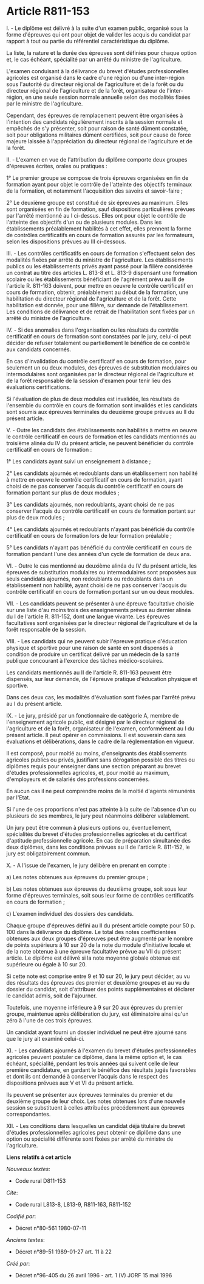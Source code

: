 # Article R811-153

I. - Le diplôme est délivré à la suite d'un examen public, organisé sous la forme d'épreuves qui ont pour objet de valider
les acquis du candidat par rapport à tout ou partie du référentiel caractéristique du diplôme.

La liste, la nature et la durée des épreuves sont définies pour chaque option et, le cas échéant, spécialité par un arrêté du
ministre de l'agriculture.

L'examen conduisant à la délivrance du brevet d'études professionnelles agricoles est organisé dans le cadre d'une région ou
d'une inter-région sous l'autorité du directeur régional de l'agriculture et de la forêt ou du directeur régional de
l'agriculture et de la forêt, organisateur de l'inter-région, en une seule session normale annuelle selon des modalités
fixées par le ministre de l'agriculture.

Cependant, des épreuves de remplacement peuvent être organisées à l'intention des candidats régulièrement inscrits à la
session normale et empêchés de s'y présenter, soit pour raison de santé dûment constatée, soit pour obligations militaires
dûment certifiées, soit pour cause de force majeure laissée à l'appréciation du directeur régional de l'agriculture et de la
forêt.

II. - L'examen en vue de l'attribution du diplôme comporte deux groupes d'épreuves écrites, orales ou pratiques :

1° Le premier groupe se compose de trois épreuves organisées en fin de formation ayant pour objet le contrôle de l'atteinte
des objectifs terminaux de la formation, et notamment l'acquisition des savoirs et savoir-faire ;

2° Le deuxième groupe est constitué de six épreuves au maximum. Elles sont organisées en fin de formation, sauf dispositions
particulières prévues par l'arrêté mentionné au I ci-dessus. Elles ont pour objet le contrôle de l'atteinte des objectifs
d'un ou de plusieurs modules. Dans les établissements préalablement habilités à cet effet, elles prennent la forme de
contrôles certificatifs en cours de formation assurés par les formateurs, selon les dispositions prévues au III ci-dessous.

III. - Les contrôles certificatifs en cours de formation s'effectuent selon des modalités fixées par arrêté du ministre de
l'agriculture. Les établissements publics ou les établissements privés ayant passé pour la filière considérée un contrat au
titre des articles L. 813-8 et L. 813-9 dispensant une formation scolaire ou les établissements bénéficiant de l'agrément
prévu au III de l'article R. 811-163 doivent, pour mettre en oeuvre le contrôle certificatif en cours de formation, obtenir,
préalablement au début de la formation, une habilitation du directeur régional de l'agriculture et de la forêt. Cette
habilitation est donnée, pour une filière, sur demande de l'établissement. Les conditions de délivrance et de retrait de
l'habilitation sont fixées par un arrêté du ministre de l'agriculture.

IV. - Si des anomalies dans l'organisation ou les résultats du contrôle certificatif en cours de formation sont constatées
par le jury, celui-ci peut décider de refuser totalement ou partiellement le bénéfice de ce contrôle aux candidats concernés.

En cas d'invalidation du contrôle certificatif en cours de formation, pour seulement un ou deux modules, des épreuves de
substitution modulaires ou intermodulaires sont organisées par le directeur régional de l'agriculture et de la forêt
responsable de la session d'examen pour tenir lieu des évaluations certifications.

Si l'évaluation de plus de deux modules est invalidée, les résultats de l'ensemble du contrôle en cours de formation sont
invalidés et les candidats sont soumis aux épreuves terminales du deuxième groupe prévues au II du présent article.

V. - Outre les candidats des établissements non habilités à mettre en oeuvre le contrôle certificatif en cours de formation
et les candidats mentionnés au troisième alinéa du IV du présent article, ne peuvent bénéficier du contrôle certificatif en
cours de formation :

1° Les candidats ayant suivi un enseignement à distance ;

2° Les candidats ajournés et redoublants dans un établissement non habilité à mettre en oeuvre le contrôle certificatif en
cours de formation, ayant choisi de ne pas conserver l'acquis du contrôle certificatif en cours de formation portant sur plus
de deux modules ;

3° Les candidats ajournés, non redoublants, ayant choisi de ne pas conserver l'acquis du contrôle certificatif en cours de
formation portant sur plus de deux modules ;

4° Les candidats ajournés et redoublants n'ayant pas bénéficié du contrôle certificatif en cours de formation lors de leur
formation préalable ;

5° Les candidats n'ayant pas bénéficié du contrôle certificatif en cours de formation pendant l'une des années d'un cycle de
formation de deux ans.

VI. - Outre le cas mentionné au deuxième alinéa du IV du présent article, les épreuves de substitution modulaires ou
intermodulaires sont proposées aux seuls candidats ajournés, non redoublants ou redoublants dans un établissement non
habilité, ayant choisi de ne pas conserver l'acquis du contrôle certificatif en cours de formation portant sur un ou deux
modules.

VII. - Les candidats peuvent se présenter à une épreuve facultative choisie sur une liste d'au moins trois des enseignements
prévus au dernier alinéa du I de l'article R. 811-152, dont une langue vivante. Les épreuves facultatives sont organisées par
le directeur régional de l'agriculture et de la forêt responsable de la session.

VIII. - Les candidats qui ne peuvent subir l'épreuve pratique d'éducation physique et sportive pour une raison de santé en
sont dispensés à condition de produire un certificat délivré par un médecin de la santé publique concourant à l'exercice des
tâches médico-scolaires.

Les candidats mentionnés au II de l'article R. 811-163 peuvent être dispensés, sur leur demande, de l'épreuve pratique
d'éducation physique et sportive.

Dans ces deux cas, les modalités d'évaluation sont fixées par l'arrêté prévu au I du présent article.

IX. - Le jury, présidé par un fonctionnaire de catégorie A, membre de l'enseignement agricole public, est désigné par le
directeur régional de l'agriculture et de la forêt, organisateur de l'examen, conformément au I du présent article. Il peut
opérer en commissions. Il est souverain dans ses évaluations et délibérations, dans le cadre de la réglementation en vigueur.

Il est composé, pour moitié au moins, d'enseignants des établissements agricoles publics ou privés, justifiant sans
dérogation possible des titres ou diplômes requis pour enseigner dans une section préparant au brevet d'études
professionnelles agricoles, et, pour moitié au maximum, d'employeurs et de salariés des professions concernées.

En aucun cas il ne peut comprendre moins de la moitié d'agents rémunérés par l'Etat.

Si l'une de ces proportions n'est pas atteinte à la suite de l'absence d'un ou plusieurs de ses membres, le jury peut
néanmoins délibérer valablement.

Un jury peut être commun à plusieurs options ou, éventuellement, spécialités du brevet d'études professionnelles agricoles et
du certificat d'aptitude professionnelle agricole. En cas de préparation simultanée des deux diplômes, dans les conditions
prévues au II de l'article R. 811-152, le jury est obligatoirement commun.

X. - A l'issue de l'examen, le jury délibère en prenant en compte :

a) Les notes obtenues aux épreuves du premier groupe ;

b) Les notes obtenues aux épreuves du deuxième groupe, soit sous leur forme d'épreuves terminales, soit sous leur forme de
contrôles certificatifs en cours de formation ;

c) L'examen individuel des dossiers des candidats.

Chaque groupe d'épreuves défini au II du présent article compte pour 50 p. 100 dans la délivrance du diplôme. Le total des
notes coefficientées obtenues aux deux groupes d'épreuves peut être augmenté par le nombre de points supérieurs à 10 sur 20
de la note du module d'initiative locale et de la note obtenue à une épreuve facultative prévue au VII du présent article. Le
diplôme est délivré si la note moyenne globale obtenue est supérieure ou égale à 10 sur 20.

Si cette note est comprise entre 9 et 10 sur 20, le jury peut décider, au vu des résultats des épreuves des premier et
deuxième groupes et au vu du dossier du candidat, soit d'attribuer des points supplémentaires et déclarer le candidat admis,
soit de l'ajourner.

Toutefois, une moyenne inférieure à 9 sur 20 aux épreuves du premier groupe, maintenue après délibération du jury, est
éliminatoire ainsi qu'un zéro à l'une de ces trois épreuves.

Un candidat ayant fourni un dossier individuel ne peut être ajourné sans que le jury ait examiné celui-ci.

XI. - Les candidats ajournés à l'examen du brevet d'études professionnelles agricoles peuvent postuler ce diplôme, dans la
même option et, le cas échéant, spécialité, pendant les trois années qui suivent celle de leur première candidature, en
gardant le bénéfice des résultats jugés favorables et dont ils ont demandé à conserver l'acquis dans le respect des
dispositions prévues aux V et VI du présent article.

Ils peuvent se présenter aux épreuves terminales du premier et du deuxième groupe de leur choix. Les notes obtenues lors
d'une nouvelle session se substituent à celles attribuées précédemment aux épreuves correspondantes.

XII. - Les conditions dans lesquelles un candidat déjà titulaire du brevet d'études professionnelles agricoles peut obtenir
ce diplôme dans une option ou spécialité différente sont fixées par arrêté du ministre de l'agriculture.

**Liens relatifs à cet article**

_Nouveaux textes_:

  - Code rural D811-153

_Cite_:

  - Code rural L813-8, L813-9, R811-163, R811-152

_Codifié par_:

  - Décret n°80-561 1980-07-11

_Anciens textes_:

  - Décret n°89-51 1989-01-27 art. 11 à 22

_Créé par_:

  - Décret n°96-405 du 26 avril 1996 - art. 1 (V) JORF 15 mai 1996
